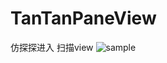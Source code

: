 # TanTanPaneView
仿探探进入 扫描view 
![sample](https://github.com/hewking/TanTanPaneView/blob/master/art/20190407_090017.gif)
